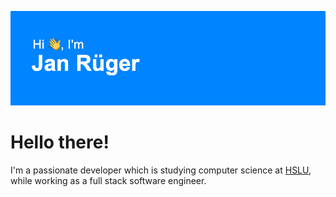 [![Header](https://github.com/ruegerj/ruegerj/blob/022dc0fc318f9c4210b908feea299b4659b09003/img/banner_ruegerj.png "Header")](https://github.com/ruegerj)

# Hello there!
I'm a passionate developer which is studying computer science at [HSLU](https://www.hslu.ch "Lucerne University of Applied Sciences and Arts"), while working as a full stack software engineer. 

<!--
**ruegerj/ruegerj** is a ✨ _special_ ✨ repository because its `README.md` (this file) appears on your GitHub profile.

Here are some ideas to get you started:

- 🔭 I’m currently working on ...
- 🌱 I’m currently learning ...
- 👯 I’m looking to collaborate on ...
- 🤔 I’m looking for help with ...
- 💬 Ask me about ...
- 📫 How to reach me: ...
- 😄 Pronouns: ...
- ⚡ Fun fact: ...
-->
